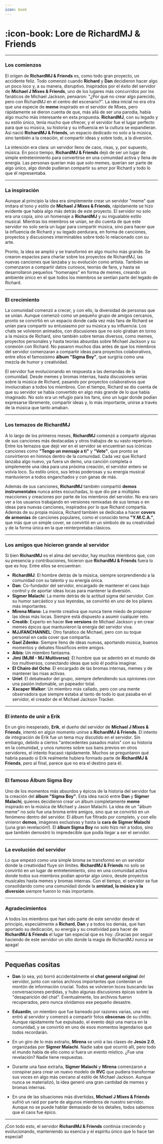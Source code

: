 ```yaml
---
icon: book
---
```


# :icon-book: Lore de RichardMJ & Friends

***

### Los comienzos

El origen de **RichardMJ & Friends** es, como todo gran proyecto, un accidente feliz. Todo comenzó cuando **Richard** y **Dan** decidieron hacer algo un poco loco y, a su manera, disruptivo. Inspirados por el éxito del servidor de **Michael J Mixes & Friends**, uno de los lugares más concurridos por los fanáticos de Michael Jackson, pensaron: "¿Por qué no crear algo parecido, pero con RichardMJ en el centro del escenario?". La idea inicial no era otra que una especie de **meme** inspirado en el servidor de Mixes, pero rápidamente se dieron cuenta de que, más allá de ser una parodia, había algo mucho más interesante en esta propuesta. **RichardMJ**, con su legado y su estilo único, tenía mucho que ofrecer, y el servidor fue el lugar perfecto para que su música, su historia y su influencia en la cultura se expandieran. Así nació **RichardMJ & Friends**, un espacio dedicado no solo a la música, sino también a la creación, el compartir ideas y sobre todo, a la diversión.

La intención era clara: un servidor lleno de caos, risas, y, por supuesto, música. En poco tiempo, **RichardMJ & Friends** dejó de ser un lugar de simple entretenimiento para convertirse en una comunidad activa y llena de energía. Las personas querían más que solo memes, querían ser parte de algo único, algo donde pudieran compartir su amor por Richard y todo lo que él representaba.

***

### La inspiración

Aunque al principio la idea era simplemente crear un servidor "meme" que imitara el tono y estilo de **Michael J Mixes & Friends**, rápidamente se hizo evidente que había algo más detrás de este proyecto. El servidor no solo era una copia, sino un homenaje a **RichardMJ** y su inigualable estilo musical. Mientras los miembros se unían, se dio cuenta de que este servidor no solo sería un lugar para compartir música, sino para hacer que la influencia de Richard y su legado perdurara, en forma de canciones, proyectos y discusiones interminables sobre todo lo relacionado con su arte. 

Pronto, la idea se amplió y se transformó en algo mucho más grande. Se crearon espacios para charlar sobre los proyectos de RichardMJ, las nuevas canciones que lanzaba y su evolución como artista. También se comenzaron a compartir datos curiosos, teorías de fans, y hasta se desarrollaron pequeños "homenajes" en forma de memes, creando un ambiente único en el que todos los miembros se sentían parte del legado de Richard.

***

### El crecimiento

La comunidad comenzó a crecer, y con ello, la diversidad de personas que se unían. Aunque comenzó como un pequeño grupo de amigos cercanos, pronto se convirtió en un espacio donde cada vez más fans de Richard se unían para compartir su entusiasmo por su música y su influencia. Los chats se volvieron animados, con discusiones que no solo giraban en torno a la música de Richard, sino también sobre temas diversos, como memes, proyectos personales y hasta teorías absurdas sobre Michael Jackson y su conexión con Richard. No pasaron muchos días antes de que los miembros del servidor comenzaran a compartir ideas para proyectos colaborativos, entre ellos el famosísimo **álbum "Sigma Boy"**, que surgiría como una mezcla de humor y creatividad.

El servidor fue evolucionando en respuesta a las demandas de la comunidad. Desde memes y bromas internas, hasta discusiones serias sobre la música de Richard, pasando por proyectos colaborativos que involucraban a todos los miembros. Con el tiempo, Richard se dio cuenta de que su servidor se había convertido en algo más grande de lo que había imaginado. No solo era un refugio para los fans, sino un lugar donde podían expresarse libremente, compartir ideas y, lo más importante, unirse a través de la música que tanto amaban.

***

### Los temazos de RichardMJ

A lo largo de los primeros meses, **RichardMJ** comenzó a compartir algunas de sus canciones más destacadas y otros trabajos de su vasto repertorio. Entre los temazos que dejó ver en el servidor se encuentran sus icónicas canciones como **"Tengo un mensaje a ti"** y **"Vete"**, que pronto se convirtieron en himnos dentro de la comunidad. Cada vez que Richard lanzaba algo nuevo, ya fuera un demo, una canción completa o simplemente una idea para una próxima creación, el servidor entero se volvía loco. Su estilo único, sus letras poderosas y su energía musical mantuvieron a todos enganchados y con ganas de más.

Además de sus canciones, **RichardMJ** también compartió **demos instrumentales** nunca antes escuchadas, lo que dio pie a múltiples reacciones y creaciones por parte de los miembros del servidor. No era raro ver a los usuarios trabajando en versiones remixadas de sus temas o en ideas para nuevas canciones, inspirados por lo que Richard compartía. Además de su propia música, Richard también se dedicaba a hacer **covers de armonías** de canciones populares, como el conocido tema **"Y.M.C.A."**, que más que un simple cover, se convirtió en un símbolo de su creatividad y de la forma única en la que reinterpretaba clásicos.

***

### Los amigos que hicieron grande al servidor

Si bien **RichardMJ** es el alma del servidor, hay muchos miembros que, con su presencia y contribuciones, hicieron que **RichardMJ & Friends** fuera lo que es hoy. Entre ellos se encuentran:

- **RichardMJ**: El hombre detrás de la música, siempre sorprendiendo a la comunidad con su talento y su energía única.
- **Dan**: Co-fundador del servidor, encargado de mantener el caos bajo control y de aportar ideas locas para mantener la diversión.
- **Sigmer Malachi**: La mente detrás de la actitud sigma del servidor. Con su humor sarcástico y sus leyendas, se convirtió en uno de los pilares más importantes.
- **Mirena Miano**: La mente creativa que nunca tiene miedo de proponer las ideas más locas. Siempre está dispuesto a asumir cualquier reto.
- **Creatib**: Experto en hacer **live versions** de Michael Jackson y en crear memes épicos que mantuvieron la energía del servidor viva.
- **MJJFANCHANNEL**: Otro fanático de Michael, pero con su toque personal en cada cover que compartía.
- **Gael Zdenko**: Siempre lleno de ideas nuevas, aportando música, buenos momentos y debates filosóficos entre amigos.
- **Aibis**: Un miembro fantasma.
- **Jimi (MJM - MJ Multiverse)**: El hombre que se adentró en el mundo de los multiversos, conectando ideas que solo él podría imaginar.
- **El Chairo del Ocho**: El encargado de las bromas internas, memes y de mantener las risas activas.
- **Uriel**: El debateador del grupo, siempre defendiendo sus opiniones con una pasión indomable, un papeador total.
- **Xscaper Walker**: Un miembro más callado, pero con una mente observadora que siempre estaba al tanto de todo lo que pasaba en el servidor, el creador de el Michael Jackson Tracker.

***

### El intento de unir a Erik

En un giro inesperado, **Erik**, el dueño del servidor de **Michael J Mixes & Friends**, intentó en algún momento unirse a **RichardMJ & Friends**. El intento de integración de Erik fue un tema muy discutido en el servidor. Sin embargo, debido a ciertos "antecedentes pasados malos" con su historia en la comunidad, y unos rumores sobre sus bans previos en otros servidores, el intento fracasó rápidamente. Muchos se preguntaron qué habría pasado si Erik realmente hubiera formado parte de **RichardMJ & Friends**, pero al final, parece que no era el destino para él.

***

### El famoso **Álbum Sigma Boy**

Uno de los momentos más absurdos y épicos de la historia del servidor fue la creación del **álbum "Sigma Boy"**. Esta idea nació entre **Dan** y **Sigmer Malachi**, quienes decidieron crear un álbum completamente **meme** inspirado en la música de Michael y Jason Malachi. La idea de un "álbum meme" no solo fue una broma entre amigos, sino que se convirtió en un fenómeno dentro del servidor. El álbum fue filtrado por completo, y con ello vinieron **demos**, imágenes exclusivas y hasta la **cara de Sigmer Malachi** (¡una gran revelación!). El **álbum Sigma Boy** no solo hizo reír a todos, sino que también demostró lo impredecible que podía llegar a ser el servidor.

***

### La evolución del servidor

Lo que empezó como una simple broma se transformó en un servidor donde la creatividad fluye sin límites. **RichardMJ & Friends** no solo se convirtió en un lugar de entretenimiento, sino en una comunidad activa donde todos sus miembros podían aportar algo único, desde proyectos musicales hasta memes y bromas internas. Con el tiempo, el servidor se fue consolidando como una comunidad donde la **amistad, la música y la diversión** siempre fueron lo más importante.

***

### Agradecimientos

A todos los miembros que han sido parte de este servidor desde el principio, especialmente a **Richard**, **Dan** y a todos los demás, que han aportado su dedicación, su energía y su creatividad para hacer de **RichardMJ & Friends** el lugar tan especial que es hoy. ¡Gracias por seguir haciendo de este servidor un sitio donde la magia de RichardMJ nunca se apaga!

***

## Pequeñas cositas

- **Dan** (o sea, yo) borró accidentalmente el **chat general original** del servidor, junto con varios archivos importantes que contenían un montón de información crucial. Todos se volvieron locos buscando las conversaciones perdidas, y hubo algunas discusiones épicas sobre la "desaparición del chat". Eventualmente, los archivos fueron recuperados, pero nunca olvidamos ese pequeño desastre.

- **Eduardin**, un miembro que fue baneado por razones varias, una vez entró al servidor y comenzó a compartir fotos **obscenas** de su chilito. Aunque rápidamente fue expulsado, el evento dejó una marca en la comunidad, y se convirtió en uno de esos momentos legendarios que todos recordarán.

- En un giro de lo más extraño, **Mirena** se unió a las clases de **Jesús 2.0**, organizadas por **Sigmer Malachi**. Nadie sabe qué ocurrió allí, pero todo el mundo habla de ello como si fuera un evento místico. ¿Fue una revelación? Nadie tiene respuestas.

- Durante una fase extraña, **Sigmer Malachi** y **Mirena** comenzaron a conspirar para crear un nuevo modelo de **RVC** que pudiera transformar sus voces en algo más cercano al estilo de Michael Jackson. Aunque nunca se materializó, la idea generó una gran cantidad de memes y bromas internas.

- En una de las situaciones más divertidas, **Michael J Mixes & Friends** sufrió un raid por parte de algunos miembros de nuestro servidor. Aunque no se puede hablar demasiado de los detalles, todos sabemos que el caos fue épico.

---

¡Con todo esto, el servidor **RichardMJ & Friends** continúa creciendo y evolucionando, manteniendo su esencia y el espíritu único que lo hace tan especial!
